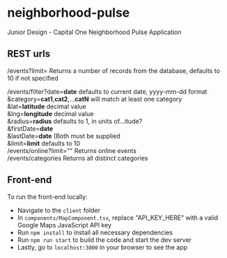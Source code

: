 # neighborhood-pulse
Junior Design - Capital One Neighborhood Pulse Application


## REST urls

/events?limit= Returns a number of records from the database, defaults to 10 if not specified

/events/filter?date=**date** defaults to current date, yyyy-mm-dd format  
               &category=**cat1**,**cat2**,...**catN** will match at least one category  
               &lat=**latitude** decimal value  
               &lng=**longitude** decimal value  
               &radius=**radius** defaults to 1, in units of...itude?  
               &firstDate=**date**  
               &lastDate=**date** (Both must be supplied  
               &limit=**limit** defaults to 10    
/events/online?limit="" Returns online events  
/events/categories Returns all distinct categories  

## Front-end

To run the front-end locally:
* Navigate to the `client` folder
* In `components/MapComponent.tsx`, replace "API_KEY_HERE" with a valid Google Maps JavaScript API key
* Run `npm install` to install all necessary dependencies
* Run `npm run start` to build the code and start the dev server
* Lastly, go to `localhost:3000` in your browser to see the app
